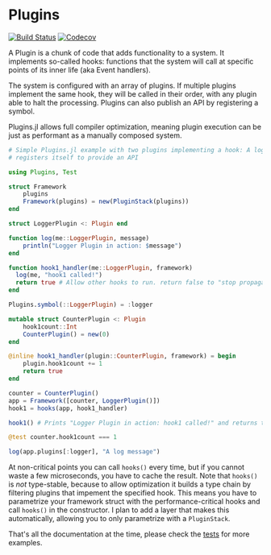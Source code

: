 # Plugins

[![Build Status](https://travis-ci.com/tisztamo/Plugins.jl.svg?branch=master)](https://travis-ci.com/tisztamo/Plugins.jl)
[![Codecov](https://codecov.io/gh/tisztamo/Plugins.jl/branch/master/graph/badge.svg)](https://codecov.io/gh/tisztamo/Plugins.jl)

A Plugin is a chunk of code that adds functionality to a system. It implements so-called hooks: functions that the system will call at specific points of its inner life (aka Event handlers). 

The system is configured with an array of plugins. If multiple plugins implement the same hook, they will be called in their order, with any plugin able to halt the processing. Plugins can also publish an API by registering a symbol.

Plugins.jl allows full compiler optimization, meaning plugin execution can be just as performant as a manually composed system.

```julia
# Simple Plugins.jl example with two plugins implementing a hook: A logger and a counter. The logger also
# registers itself to provide an API

using Plugins, Test

struct Framework
    plugins
    Framework(plugins) = new(PluginStack(plugins))
end

struct LoggerPlugin <: Plugin end

function log(me::LoggerPlugin, message)
    println("Logger Plugin in action: $message")
end

function hook1_handler(me::LoggerPlugin, framework)
  log(me, "hook1 called!")
  return true # Allow other hooks to run. return false to "stop propagation"
end

Plugins.symbol(::LoggerPlugin) = :logger

mutable struct CounterPlugin <: Plugin
    hook1count::Int
    CounterPlugin() = new(0)
end

@inline hook1_handler(plugin::CounterPlugin, framework) = begin
    plugin.hook1count += 1
    return true 
end

counter = CounterPlugin()
app = Framework([counter, LoggerPlugin()])
hook1 = hooks(app, hook1_handler)

hook1() # Prints "Logger Plugin in action: hook1 called!" and returns true

@test counter.hook1count === 1

log(app.plugins[:logger], "A log message")
```

At non-critical points you can call `hooks()` every time, but if you cannot waste a few microseconds, you have to cache the result. Note that `hooks()` is _not_ type-stable, because to allow optimization it builds a type chain by filtering plugins that impement the specified hook. This means you have to parametrize your framework struct with the performance-critical hooks and call `hooks()` in the constructor. I plan to add a layer that makes this automatically, allowing you to only parametrize with a `PluginStack`.

That's all the documentation at the time, please check the [tests](https://github.com/tisztamo/Plugins.jl/blob/master/test/runtests.jl) for more examples.
